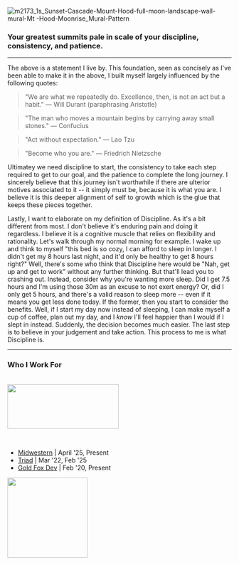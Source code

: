 
![m2173_1s_Sunset-Cascade-Mount-Hood-full-moon-landscape-wall-mural-Mt -Hood-Moonrise_Mural-Pattern](https://user-images.githubusercontent.com/54318714/233514891-baddc246-c800-4c2b-9b9b-9e81bb635a84.jpg)

### Your greatest summits pale in scale of your discipline, consistency, and patience.

----

The above is a statement I live by. This foundation, seen as concisely as I've been able to make it in the above, I built myself largely influenced by the following quotes:

> "We are what we repeatedly do. Excellence, then, is not an act but a habit."
> — Will Durant (paraphrasing Aristotle)

> "The man who moves a mountain begins by carrying away small stones."
> — Confucius

> "Act without expectation."
> — Lao Tzu

> "Become who you are."
> — Friedrich Nietzsche

Ultimatey we need discipline to start, the consistency to take each step required to get to our goal, and the patience to complete the long journey. I sincerely believe that this journey isn't worthwhile if there are ulterior motives associated to it -- it simply must be, because it is what you are. I believe it is this deeper alignment of self to growth which is the glue that keeps these pieces together.

Lastly, I want to elaborate on my definition of Discipline. As it's a bit different from most. I don't believe it's enduring pain and doing it regardless. I believe it is a cognitive muscle that relies on flexibility and rationality. Let's walk through my normal morning for example. I wake up and think to myself "this bed is so cozy, I can afford to sleep in longer. I didn't get my 8 hours last night, and it'd only be healthy to get 8 hours right?" Well, there's some who think that Discipline here would be "Nah, get up and get to work" without any further thinking. But that'll lead you to crashing out. Instead, consider why you're wanting more sleep. Did I get 7.5 hours and I'm using those 30m as an excuse to not exert energy? Or, did I only get 5 hours, and there's a valid reason to sleep more -- even if it means you get less done today. If the former, then you start to consider the benefits. Well, if I start my day now instead of sleeping, I can make myself a cup of coffee, plan out my day, and I *know* I'll feel happier than I would if I slept in instead. Suddenly, the decision becomes much easier. The last step is to believe in your judgement and take action. This process to me is what Discipline is. 

----

### Who I Work For
<br/>

<img src="https://github.com/user-attachments/assets/1903376e-2d0d-4319-86fb-255391eae0c4" width=250 height=100 />

<p></p>

<br/>

<ul>
  <li><a href="https://www.triadhq.com/">Midwestern</a> | April '25, Present</li>
  <li><a href="https://www.triadhq.com/">Triad</a> | Mar '22, Feb '25</li>
  <li><a href="https://goldfoxdev.com/">Gold Fox Dev</a> | Feb '20, Present</li>
</ul>

<img src="https://user-images.githubusercontent.com/54318714/233686633-7ce2fbda-66c6-4c58-ab2c-9a55c551cd52.png" height=180 />
